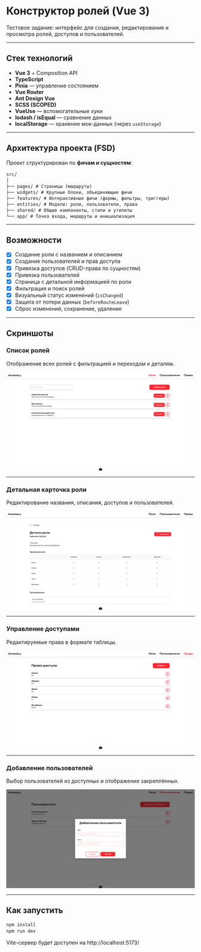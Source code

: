 # Конструктор ролей (Vue 3)

Тестовое задание: интерфейс для создания, редактирования и просмотра ролей, доступов и пользователей.

---

## Стек технологий

- **Vue 3** + Composition API
- **TypeScript**
- **Pinia** — управление состоянием
- **Vue Router**
- **Ant Design Vue**
- **SCSS (SCOPED)**
- **VueUse** — вспомогательные хуки
- **lodash / isEqual** — сравнение данных
- **localStorage** — хранение мок-данных (через `useStorage`)

---

## Архитектура проекта (FSD)

Проект структурирован по **фичам и сущностям**:

```
src/
│
├── pages/ # Страницы (маршруты)
├── widgets/ # Крупные блоки, объединяющие фичи
├── features/ # Интерактивные фичи (формы, фильтры, триггеры)
├── entities/ # Модели: роли, пользователи, права
├── shared/ # Общие компоненты, стили и утилиты
└── app/ # Точка входа, маршруты и инициализация
```
---

## Возможности

- [x] Создание роли с названием и описанием
- [x] Создание пользователей и прав доступа
- [x] Привязка доступов (CRUD-права по сущностям)
- [x] Привязка пользователей
- [x] Страница с детальной информацией по роли
- [x] Фильтрация и поиск ролей
- [x] Визуальный статус изменений (`isChanged`)
- [x] Защита от потери данных (`beforeRouteLeave`)
- [x] Сброс изменений, сохранение, удаление

---

## Скриншоты

### Список ролей
Отображение всех ролей с фильтрацией и переходом к деталям.

![Roles List](./screenshots/roles-list.png)

---

### Детальная карточка роли
Редактирование названия, описания, доступов и пользователей.

![Role Detail](./screenshots/role-detail.png)

---

### Управление доступами
Редактируемые права в формате таблицы.

![Permissions Table](./screenshots/permission-table.png)

---

### Добавление пользователей
Выбор пользователей из доступных и отображение закреплённых.

![Users Management](./screenshots/users-form.png)

---

## Как запустить

```bash
npm install
npm run dev
```

Vite-сервер будет доступен на http://localhost:5173/
